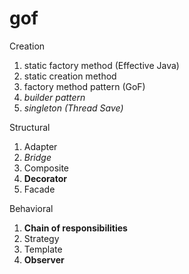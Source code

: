 # gof


Creation
1. static factory method (Effective Java)
1. static creation method
1. factory method pattern (GoF)
1. *builder pattern*
1. *singleton (Thread Save)*


Structural
1. Adapter
1. *Bridge*
1. Composite
1. **Decorator**
1. Facade


Behavioral
1. **Chain of responsibilities**
1. Strategy
1. Template
1. **Observer**
